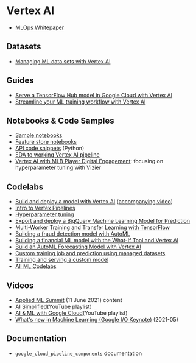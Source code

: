 # Vertex AI

- [MLOps Whitepaper](https://cloud.google.com/resources/mlops-whitepaper)

## Datasets
- [Managing ML data sets with Vertex AI](https://cloud.google.com/blog/products/ai-machine-learning/vertex-ai-how-to-create-and-manage-data-sets)

## Guides
- [Serve a TensorFlow Hub model in Google Cloud with Vertex AI](https://cloud.google.com/blog/topics/developers-practitioners/serve-tensorflow-model-google-cloud-vertex-ai)
- [Streamline your ML training workflow with Vertex AI](https://cloud.google.com/blog/topics/developers-practitioners/streamline-your-ml-training-workflow-vertex-ai)

## Notebooks & Code Samples
- [Sample notebooks](https://github.com/GoogleCloudPlatform/ai-platform-samples/tree/master/ai-platform-unified)
- [Feature store notebooks](https://github.com/GoogleCloudPlatform/ai-platform-samples/tree/master/ai-platform-unified/notebooks/official/feature_store)
- [API code snippets](https://github.com/googleapis/python-aiplatform/tree/master/samples/snippets) (Python)
- [EDA to working Vertex AI pipeline](https://github.com/jy2k/From-EDA-to-pipeline)
- [Vertex AI with MLB Player Digital Engagement](https://www.kaggle.com/ryanholbrook/vertex-ai-with-mlb-player-digital-engagement#Hyperparameter-Tuning-with-Vizier): focusing on hyperparameter tuning with Vizier

## Codelabs
- [Build and deploy a model with Vertex AI](https://codelabs.developers.google.com/codelabs/vertex-ai-custom-models) ([accompanying video](https://www.youtube.com/watch?v=aB2OxnyfP0c))
- [Intro to Vertex Pipelines](https://codelabs.developers.google.com/vertex-pipelines-intro#0)
- [Hyperparameter tuning](https://codelabs.developers.google.com/vertex_hyperparameter_tuning#0)
- [Export and deploy a BigQuery Machine Learning Model for Prediction](https://codelabs.developers.google.com/codelabs/bqml-vertex-prediction#0)
- [Multi-Worker Training and Transfer Learning with TensorFlow](https://codelabs.developers.google.com/vertex_multiworker_training#0)
- [Building a fraud detection model with AutoML](https://codelabs.developers.google.com/vertex-automl-tabular#0)
- [Building a financial ML model with the What-If Tool and Vertex AI](https://codelabs.developers.google.com/vertex-xgb-wit#0)
- [Build an AutoML Forecasting Model with Vertex AI](https://codelabs.developers.google.com/codelabs/automl-forecasting-with-vertex-ai#0)
- [Custom training job and prediction using managed datasets](https://codelabs.developers.google.com/codelabs/vertex-ai-custom-code-training#0)
- [Training and serving a custom model](https://codelabs.developers.google.com/vertex_custom_training_prediction#0)
- [All ML Codelabs](https://codelabs.developers.google.com/?cat=machinelearning)

## Videos
- [Applied ML Summit](https://cloudonair.withgoogle.com/events/summit-ml-practitioners) (11 June 2021) content
- [AI Simplified](https://www.youtube.com/playlist?list=PLIivdWyY5sqJ1YuMdGjRwJ3fFYZ_vWQ62)(YouTube playlist)
- [AI & ML with Google Cloud](https://www.youtube.com/playlist?list=PLIivdWyY5sqJdmVMjLI8iCul14XkTRosn)(YouTube playlist)
- [What's new in Machine Learning (Google I/O Keynote)](https://www.youtube.com/watch?v=qKkjCQlS1g4) (2021-05)

## Documentation
- [`google_cloud_pipeline_components`](https://google-cloud-pipeline-components.readthedocs.io/en/google-cloud-pipeline-components-0.1.2/google_cloud_pipeline_components.aiplatform.html#module-google_cloud_pipeline_components.aiplatform) documentation
